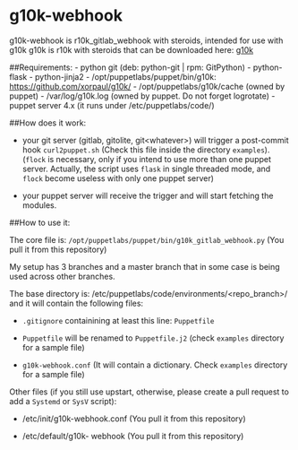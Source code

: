 # g10k-webhook

g10k-webhook is r10k_gitlab_webhook with steroids, intended for use with g10k
g10k is r10k with steroids that can be downloaded here: [g10k](https://github.com/xorpaul/g10k) 


##Requirements:
    - python git (deb: python-git | rpm: GitPython)
    - python-flask
    - python-jinja2
    - /opt/puppetlabs/puppet/bin/g10k: https://github.com/xorpaul/g10k/
    - /opt/puppetlabs/g10k/cache (owned by puppet)
    - /var/log/g10k.log (owned by puppet. Do not forget logrotate)
    - puppet server 4.x (it runs under /etc/puppetlabs/code/)


##How does it work:

- your git server (gitlab, gitolite, git<whatever\>) will trigger a post-commit hook `curl2puppet.sh` (Check this file inside the directory `examples`). (`flock` is necessary, only if you intend to use more than one puppet server. Actually, the script uses `flask` in single threaded mode, and `flock` become useless with only one puppet server)

- your puppet server will receive the trigger and will start fetching the modules. 

##How to use it:


The core file is: `/opt/puppetlabs/puppet/bin/g10k_gitlab_webhook.py` (You pull it from this repository)

My setup has 3 branches and a master branch that in some case is being used across other branches.

The base directory is: /etc/puppetlabs/code/environments/<repo_branch\>/ and it will contain the following files:

- `.gitignore` containining at least this line: 
`Puppetfile` 

- `Puppetfile` will be renamed to `Puppetfile.j2` (check `examples` directory for a sample file)

- `g10k-webhook.conf` (It will contain a dictionary. Check `examples` directory for a sample file)

Other files (if you still use upstart, otherwise, please create a pull request to add a `Systemd` or `SysV` script): 

- /etc/init/g10k-webhook.conf (You pull it from this repository)

- /etc/default/g10k- webhook (You pull it from this repository)

